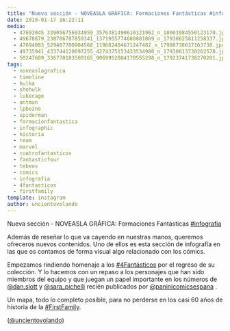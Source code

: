 ```yaml
---
title: "Nueva sección - NOVEASLA GRÁFICA: Formaciones Fantásticas #infografia"
date: 2019-01-17 16:22:11
media: 
  - 47693045_339056756934959_3576381490610121962_n_18003984550123170.jpg
  - 49678879_230706787859341_1371955774680801069_n_17930625811258337.jpg
  - 47694083_529487700904568_119682404671247482_n_17988738037163730.jpg
  - 49735941_433744120697255_4274375153433534980_n_17930613730262578.jpg
  - 50247609_336770183589165_9069952804170555298_n_17923741738270201.jpg
tags: 
  - noveaslagrafica
  - timeline
  - hulka
  - shehulk
  - lukecage
  - antman
  - lpbezno
  - spiderman
  - formacionfantastica
  - infographic
  - historia
  - team
  - marvel
  - cuatrofantasticos
  - fantasticfour
  - tebeos
  - comics
  - infografia
  - 4fantasticos
  - firstfamily
template: instagram
author: uncientovolando
---
```


Nueva sección - NOVEASLA GRÁFICA: Formaciones Fantásticas [#infografia](/tags/infografia)


Además de reseñar lo que va cayendo en nuestras manos, queremos ofreceros nuevos contenidos. Uno de ellos es esta sección de infografía en las que os contamos de forma visual algo relacionado con los cómics.


Empezamos rindiendo homenaje a los [#4Fantásticos](/tags/4fantasticos) por el regreso de su colección. Y lo hacemos con un repaso a los personajes que han sido miembros del equipo y que juegan un papel importante en los números de [@dan.slott](https://instagram.com/dan.slott) y [@sara_pichelli](https://instagram.com/sara_pichelli) recién publicados por [@paninicomicsespana](https://instagram.com/paninicomicsespana) .


Un mapa, todo lo completo posible, para no perderse en los casi 60 años de historia de la [#FirstFamily](/tags/firstfamily).


([@uncientovolando](https://instagram.com/uncientovolando))







